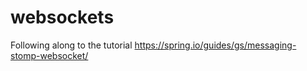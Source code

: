 # websockets
Following along to the tutorial https://spring.io/guides/gs/messaging-stomp-websocket/
